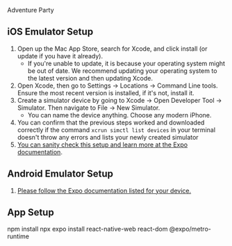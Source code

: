 Adventure Party

## iOS Emulator Setup
1. Open up the Mac App Store, search for Xcode, and click install (or update if you have it already).
    - If you're unable to update, it is because your operating system might be out of date. We recommend updating your operating system to the latest version and then updating Xcode.
2. Open Xcode, then go to Settings -> Locations -> Command Line tools. Ensure the most recent version is installed, if it's not, install it.
3. Create a simulator device by going to Xcode -> Open Developer Tool -> Simulator. Then navigate to File -> New Simulator.
    - You can name the device anything. Choose any modern iPhone.
4. You can confirm that the previous steps worked and downloaded correctly if the command `xcrun simctl list devices` in your terminal doesn't throw any errors and lists your newly created simulator
5. [You can sanity check this setup and learn more at the Expo documentation](https://docs.expo.dev/workflow/ios-simulator/).

## Android Emulator Setup
1. [Please follow the Expo documentation listed for your device.](https://docs.expo.dev/workflow/android-studio-emulator/)

## App Setup
npm install
npx expo install react-native-web react-dom @expo/metro-runtime

